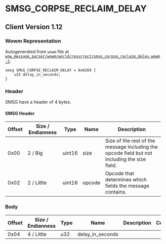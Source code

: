 # SMSG_CORPSE_RECLAIM_DELAY

## Client Version 1.12

### Wowm Representation

Autogenerated from `wowm` file at [`wow_message_parser/wowm/world/resurrect/smsg_corpse_reclaim_delay.wowm:3`](https://github.com/gtker/wow_messages/tree/main/wow_message_parser/wowm/world/resurrect/smsg_corpse_reclaim_delay.wowm#L3).
```rust,ignore
smsg SMSG_CORPSE_RECLAIM_DELAY = 0x0269 {
    u32 delay_in_seconds;
}
```
### Header

SMSG have a header of 4 bytes.

#### SMSG Header

| Offset | Size / Endianness | Type   | Name   | Description |
| ------ | ----------------- | ------ | ------ | ----------- |
| 0x00   | 2 / Big           | uint16 | size   | Size of the rest of the message including the opcode field but not including the size field.|
| 0x02   | 2 / Little        | uint16 | opcode | Opcode that determines which fields the message contains.|

### Body

| Offset | Size / Endianness | Type | Name | Description | Comment |
| ------ | ----------------- | ---- | ---- | ----------- | ------- |
| 0x04 | 4 / Little | u32 | delay_in_seconds |  |  |

